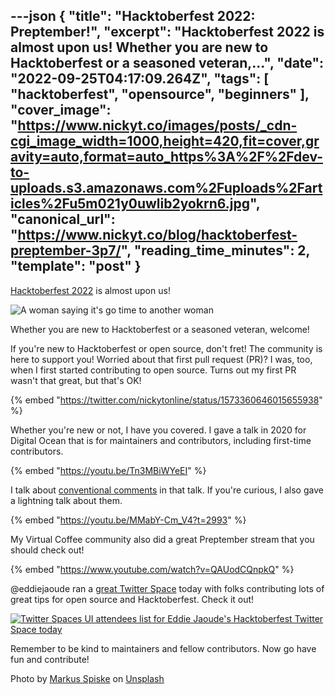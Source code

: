 ---json
{
  "title": "Hacktoberfest 2022: Preptember!",
  "excerpt": "Hacktoberfest 2022 is almost upon us!    Whether you are new to Hacktoberfest or a seasoned veteran,...",
  "date": "2022-09-25T04:17:09.264Z",
  "tags": [
    "hacktoberfest",
    "opensource",
    "beginners"
  ],
  "cover_image": "https://www.nickyt.co/images/posts/_cdn-cgi_image_width=1000,height=420,fit=cover,gravity=auto,format=auto_https%3A%2F%2Fdev-to-uploads.s3.amazonaws.com%2Fuploads%2Farticles%2Fu5m021y0uwlib2yokrn6.jpg",
  "canonical_url": "https://www.nickyt.co/blog/hacktoberfest-preptember-3p7/",
  "reading_time_minutes": 2,
  "template": "post"
}
---

[Hacktoberfest 2022](https://hacktoberfest.com/) is almost upon us!

![A woman saying it's go time to another woman](https://media.giphy.com/media/yaR8Dux1s0fAI/giphy.gif)

Whether you are new to Hacktoberfest or a seasoned veteran, welcome!

If you're new to Hacktoberfest or open source, don't fret! The community is here to support you! Worried about that first pull request (PR)? I was, too, when I first started contributing to open source. Turns out my first PR wasn't that great, but that's OK!

{% embed "https://twitter.com/nickytonline/status/1573360646015655938" %}

Whether you're new or not, I have you covered. I gave a talk in 2020 for Digital Ocean that is for maintainers and contributors, including first-time contributors.

{% embed "https://youtu.be/Tn3MBiWYeEI" %}

I talk about [conventional comments](https://conventionalcomments.org/) in that talk. If you're curious, I also gave a lightning talk about them.

{% embed "https://youtu.be/MMabY-Cm_V4?t=2993" %}

My Virtual Coffee community also did a great Preptember stream that you should check out!

{% embed "https://www.youtube.com/watch?v=QAUodCQnpkQ" %}

@eddiejaoude ran a [great Twitter Space](https://twitter.com/eddiejaoude/status/1574050967057846274) today with folks contributing lots of great tips for open source and Hacktoberfest. Check it out!

<a href="https://twitter.com/eddiejaoude/status/1574050967057846274">
<img src="https://dev-to-uploads.s3.amazonaws.com/uploads/articles/1og7r6t3307bw6nevlz7.png" alt="Twitter Spaces UI attendees list for Eddie Jaoude's Hacktoberfest Twitter Space today" />
</a>

Remember to be kind to maintainers and fellow contributors. Now go have fun and contribute!

Photo by <a href="https://unsplash.com/@markusspiske?utm_source=unsplash&utm_medium=referral&utm_content=creditCopyText">Markus Spiske</a> on <a href="https://unsplash.com/s/photos/open-source?utm_source=unsplash&utm_medium=referral&utm_content=creditCopyText">Unsplash</a>

